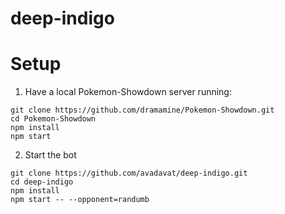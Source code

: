 # deep-indigo

# Setup
1. Have a local Pokemon-Showdown server running:
```
git clone https://github.com/dramamine/Pokemon-Showdown.git
cd Pokemon-Showdown
npm install
npm start
```
2. Start the bot
```
git clone https://github.com/avadavat/deep-indigo.git
cd deep-indigo
npm install
npm start -- --opponent=randumb
```
